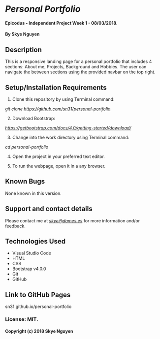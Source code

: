 # _Personal Portfolio_

#### Epicodus - Independent Project Week 1 - 08/03/2018.

#### By Skye Nguyen

## Description

This is a responsive landing page for a personal portfolio that includes 4 sections: About me, Projects, Background and Hobbies. 
The user can navigate the between sections using the provided navbar on the top right.

## Setup/Installation Requirements

1. Clone this repository by using Terminal command:

*git clone https://github.com/sn31/personal-portfolio*

2. Download Bootstrap: 

*https://getbootstrap.com/docs/4.0/getting-started/download/*

3. Change into the work directory using Terminal command:

*cd personal-portfolio*

4. Open the project in your preferred text editor.

5. To run the webpage, open it in a any browser.

## Known Bugs

None known in this version.

## Support and contact details

Please contact me at *skye@dames.es* for more information and/or feedback.

## Technologies Used

* Visual Studio Code
* HTML
* CSS
* Bootstrap v4.0.0
* Git
* GitHub

## Link to GitHub Pages

sn31.github.io/personal-portfolio

### License: MIT.

#### Copyright (c) 2018 Skye Nguyen


